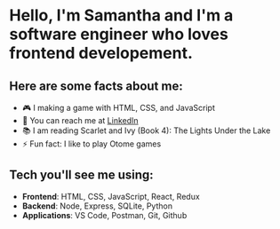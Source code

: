 # Hello, I'm Samantha and I'm a software engineer who loves frontend developement.

## Here are some facts about me:

- 🎮 I making a game with HTML, CSS, and JavaScript
- 📧 You can reach me at [LinkedIn](https://www.linkedin.com/in/samantha-lee-goodman/)
- 📚 I am reading Scarlet and Ivy (Book 4): The Lights Under the Lake 
- ⚡ Fun fact: I like to play Otome games

## Tech you'll see me using:

- **Frontend**: HTML, CSS, JavaScript, React, Redux
- **Backend**: Node, Express, SQLite, Python
- **Applications**: VS Code, Postman, Git, Github
